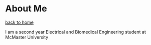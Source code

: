 # About Me

[back to home](/)

I am a second year Electrical and Biomedical Engineering student at McMaster University
